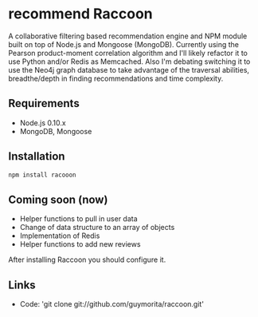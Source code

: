 # recommend Raccoon

A collaborative filtering based recommendation engine and NPM module built on top of Node.js and Mongoose (MongoDB). Currently using the Pearson product-moment correlation algorithm and I'll likely refactor it to use Python and/or Redis as Memcached. Also I'm debating switching it to use the Neo4j graph database to take advantage of the traversal abilities, breadthe/depth in finding recommendations and time complexity.

## Requirements

* Node.js 0.10.x
* MongoDB, Mongoose

## Installation

``` js
npm install racooon
```

## Coming soon (now)

* Helper functions to pull in user data
* Change of data structure to an array of objects
* Implementation of Redis
* Helper functions to add new reviews

After installing Raccoon you should configure it.

## Links

* Code: 'git clone git://github.com/guymorita/raccoon.git'
